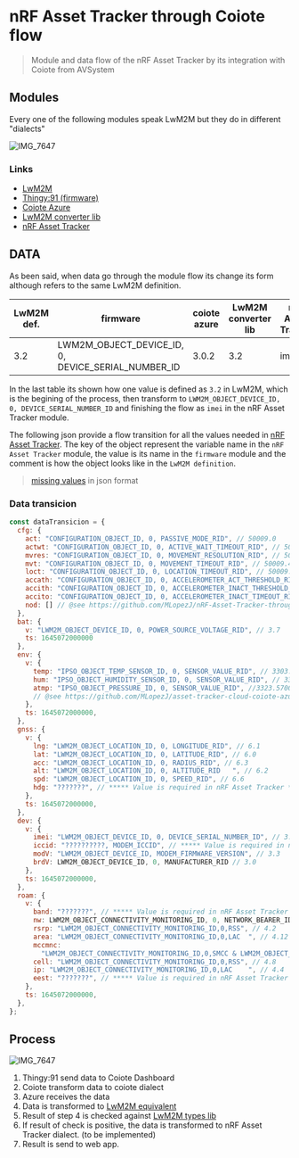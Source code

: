 # nRF Asset Tracker through Coiote flow

> Module and data flow of the nRF Asset Tracker by its integration with Coiote from AVSystem

## Modules

Every one of the following modules speak LwM2M but they do in different "dialects"

![IMG_7647](https://user-images.githubusercontent.com/8351865/219425836-2cc4e559-277a-4578-b148-0e164b27996d.jpg)

### Links

- [LwM2M](https://github.com/OpenMobileAlliance/lwm2m-registry)
- [Thingy:91 (firmware)](https://github.com/NordicSemiconductor/asset-tracker-cloud-firmware-azure)
- [Coiote Azure](https://iotdevzone.avsystem.com/docs/Demo_Projects/Tracking_tutorial/)
- [LwM2M converter lib](https://github.com/MLopezJ/asset-tracker-cloud-coiote-azure-converter-js)
- [nRF Asset Tracker](https://github.com/NordicSemiconductor/asset-tracker-cloud-docs/blob/saga/docs/cloud-protocol/state.reported.schema.json)

## DATA

As been said, when data go through the module flow its change its form although refers to the same LwM2M definition.

| LwM2M def. | firmware                                           | coiote azure | LwM2M converter lib | nRF Asset Tracker |
| ---------- | -------------------------------------------------- | ------------ | ------------------- | ----------------- |
| 3.2        | LWM2M_OBJECT_DEVICE_ID, 0, DEVICE_SERIAL_NUMBER_ID | 3.0.2        | 3.2                 | imei              |

In the last table its shown how one value is defined as `3.2` in LwM2M, which is the begining of the process, then transform to `LWM2M_OBJECT_DEVICE_ID, 0, DEVICE_SERIAL_NUMBER_ID` and finishing the flow as `imei` in the nRF Asset Tracker module.

The following json provide a flow transition for all the values needed in [nRF Asset Tracker](https://github.com/NordicSemiconductor/asset-tracker-cloud-docs/blob/saga/docs/cloud-protocol/state.reported.schema.json). The key of the object represent the variable name in the `nRF Asset Tracker` module, the value is its name in the `firmware` module and the comment is how the object looks like in the `LwM2M definition`.

> [missing values](https://github.com/MLopezJ/nRF-Asset-Tracker-through-Coiote-flow/blob/saga/src/missingValues.ts) in json format

### Data transicion

```javascript
const dataTransicion = {
  cfg: {
    act: "CONFIGURATION_OBJECT_ID, 0, PASSIVE_MODE_RID", // 50009.0
    actwt: "CONFIGURATION_OBJECT_ID, 0, ACTIVE_WAIT_TIMEOUT_RID", // 50009.2
    mvres: "CONFIGURATION_OBJECT_ID, 0, MOVEMENT_RESOLUTION_RID", // 50009.3
    mvt: "CONFIGURATION_OBJECT_ID, 0, MOVEMENT_TIMEOUT_RID", // 50009.4
    loct: "CONFIGURATION_OBJECT_ID, 0, LOCATION_TIMEOUT_RID", // 50009.1
    accath: "CONFIGURATION_OBJECT_ID, 0, ACCELEROMETER_ACT_THRESHOLD_RID", // "50009.5"
    accith: "CONFIGURATION_OBJECT_ID, 0, ACCELEROMETER_INACT_THRESHOLD_RID", // 50009.8
    accito: "CONFIGURATION_OBJECT_ID, 0, ACCELEROMETER_INACT_TIMEOUT_RID", // 50009.9
    nod: [] // @see https://github.com/MLopezJ/nRF-Asset-Tracker-through-Coiote-flow/issues/2#issuecomment-1440102847
  },
  bat: {
    v: "LWM2M_OBJECT_DEVICE_ID, 0, POWER_SOURCE_VOLTAGE_RID", // 3.7
    ts: 1645072000000
  },
  env: {
    v: {
      temp: "IPSO_OBJECT_TEMP_SENSOR_ID, 0, SENSOR_VALUE_RID", // 3303.5700
      hum: "IPSO_OBJECT_HUMIDITY_SENSOR_ID, 0, SENSOR_VALUE_RID", // 3304.5700
      atmp: "IPSO_OBJECT_PRESSURE_ID, 0, SENSOR_VALUE_RID", //3323.5700 or 3315.5700 
      // @see https://github.com/MLopezJ/asset-tracker-cloud-coiote-azure-converter-js/issues/24
    },
    ts: 1645072000000,
  },
  gnss: {
    v: {
      lng: "LWM2M_OBJECT_LOCATION_ID, 0, LONGITUDE_RID", // 6.1
      lat: "LWM2M_OBJECT_LOCATION_ID, 0, LATITUDE_RID", // 6.0
      acc: "LWM2M_OBJECT_LOCATION_ID, 0, RADIUS_RID", // 6.3
      alt: "LWM2M_OBJECT_LOCATION_ID, 0, ALTITUDE_RID	", // 6.2
      spd: "LWM2M_OBJECT_LOCATION_ID, 0, SPEED_RID", // 6.6
      hdg: "???????", // ***** Value is required in nRF Asset Tracker *****
    },
    ts: 1645072000000,
  },
  dev: {
    v: {
      imei: "LWM2M_OBJECT_DEVICE_ID, 0, DEVICE_SERIAL_NUMBER_ID", // 3.2
      iccid: "??????????, MODEM_ICCID", // ***** Value is required in nRF Asset Tracker *****
      modV: "LWM2M_OBJECT_DEVICE_ID, MODEM_FIRMWARE_VERSION", // 3.3
      brdV: LWM2M_OBJECT_DEVICE_ID, 0, MANUFACTURER_RID // 3.0
    },
    ts: 1645072000000,
  },
  roam: {
    v: {
      band: "???????", // ***** Value is required in nRF Asset Tracker *****
      nw: LWM2M_OBJECT_CONNECTIVITY_MONITORING_ID, 0, NETWORK_BEARER_ID, // 4.0
      rsrp: "LWM2M_OBJECT_CONNECTIVITY_MONITORING_ID,0,RSS", // 4.2
      area: "LWM2M_OBJECT_CONNECTIVITY_MONITORING_ID,0,LAC	", // 4.12
      mccmnc:
        "LWM2M_OBJECT_CONNECTIVITY_MONITORING_ID,0,SMCC & LWM2M_OBJECT_CONNECTIVITY_MONITORING_ID,0,SMNC", //4.10 & 4.9
      cell: "LWM2M_OBJECT_CONNECTIVITY_MONITORING_ID,0,RSS", // 4.8
      ip: "LWM2M_OBJECT_CONNECTIVITY_MONITORING_ID,0,LAC	", // 4.4
      eest: "???????", // ***** Value is required in nRF Asset Tracker *****
    },
    ts: 1645072000000,
  },
};
```

## Process

![IMG_7647](https://user-images.githubusercontent.com/8351865/219425836-2cc4e559-277a-4578-b148-0e164b27996d.jpg)

1. Thingy:91 send data to Coiote Dashboard
2. Coiote transform data to coiote dialect
3. Azure receives the data 
4. Data is transformed to [LwM2M equivalent](https://github.com/MLopezJ/asset-tracker-cloud-coiote-azure-converter-js)
5. Result of step 4 is checked against [LwM2M types lib](https://github.com/NordicSemiconductor/lwm2m-types-js)
6. If result of check is positive, the data is transformed to nRF Asset Tracker dialect. (to be implemented)
7. Result is send to web app.
